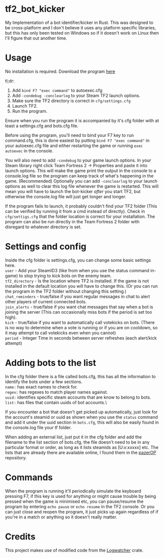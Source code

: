 # tf2_bot_kicker
My Implementation of a bot identifier/kicker in Rust. This was designed to be cross-platform and I don't believe it uses any platform specific libraries, but this has only been tested on Windows so if it doesn't work on Linux then I'll figure that out another time.

# Usage
No installation is required.
Download the program [here](https://github.com/Googe14/tf2_bot_kicker/releases/tag/v1.0.1)

tl;dr:
1. Add `bind F7 "exec command"` to autoexec.cfg
2. Add `-condebug -conclearlog` to your Steam TF2 launch options.
3. Make sure the TF2 directory is correct in `cfg/settings.cfg`
4. Launch TF2.
5. Run the program.

Ensure when you run the program it is accompanied by it's cfg folder with at least a settings.cfg and bots.cfg file.

Before using the program, you'll need to bind your F7 key to run command.cfg, this is done easiest by putting `bind F7 "exec command"` in your autoexec.cfg file and either restarting the game or running `exec autoexec` in the console.

You will also need to add `-condebug` to your game launch options. In your Steam library right click Team Fortress 2 -> Properties and paste it into launch options. This will make the game print the output in the console to a console.log file so the program can keep track of what's happening in the game.
(Recommended) Optionally you can add `-conclearlog` to your launch options as well to clear this log file whenever the game is restarted. This will mean you will have to launch the bot-kicker *after* you start TF2, but otherwise the console.log file will just get longer and longer.

If the program fails to launch, it probably couldn't find your TF2 folder (This can be verified by running it from a cmd instead of directly). Check in `cfg/settigs.cfg` that the folder location is correct for your installation. The program can also be run directly in the Team Fortress 2 folder with disregard to whatever directory is set.

# Settings and config
Inside the cfg folder is settings.cfg, you can change some basic settings here.\
`user` - Add your SteamID3 (like from when you use the status command in-game) to stop trying to kick bots on the enemy team.\
`tf2_directory` - Is the location where TF2 is installed. If the game is not installed in the default location you will have to change this. (Or you can run the program in the TF2 folder without changing this setting.)\
`chat_reminders` - true/false if you want regular messages in chat to alert other players of current connected bots.\
`join_alerts` - true/false if you want chat messages that say when a bot is joining the server (This can occasionally miss bots if the period is set too high).\
`kick` - true/false if you want to automatically call votekicks on bots. (There is no way to determine when a vote is running or if you are on cooldown, so it may attempt to call votekicks even when you cannot)\
`period` - Integer Time in seconds between server refreshes (each alert/kick attempt)

# Adding bots to the list
In the cfg folder there is a file called bots.cfg, this has all the information to identify the bots under a few sections.\
`name:` has exact names to check for.\
`regex:` has regexes to match player names against.\
`uuid:` identifies specific steam accounts that are know to belong to bots.\
`list:` has files that contain uuids of bot accounts.\

If you encounter a bot that doesn't get picked up automatically, just look for the account's steamid or uuid as shown when you use the `status` command and add it under the uuid section in `bots.cfg`, this will also be easily found in the console.log file your tf folder.

When adding an external list, just put it in the cfg folder and add the filename to the list section of bots.cfg, the file doesn't need to be in any particular format or order, as long as it lists steamids as \[U:<zero-width space>x:xxxxx\] etc. The lists that are already there are available online, I found them in the [pazerOP](https://github.com/PazerOP/tf2_bot_detector) repository.

# Commands
When the program is running it'll periodically simulate the keyboard pressing F7, if this key is used for anything or might cause trouble by being pressed when the game is minimised etc, you can pause/resume the program by entering `echo pause` or `echo resume` in the TF2 console. Or you can just close and reopen the program, it just picks up again regardless of if you're in a match or anything so it doesn't really matter.

# Credits
This project makes use of modified code from the [Logwatcher](https://github.com/aravindavk/logwatcher) crate.
